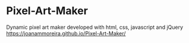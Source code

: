 # Pixel-Art-Maker
Dynamic pixel art maker developed with html, css, javascript and jQuery
https://joanammoreira.github.io/Pixel-Art-Maker/
